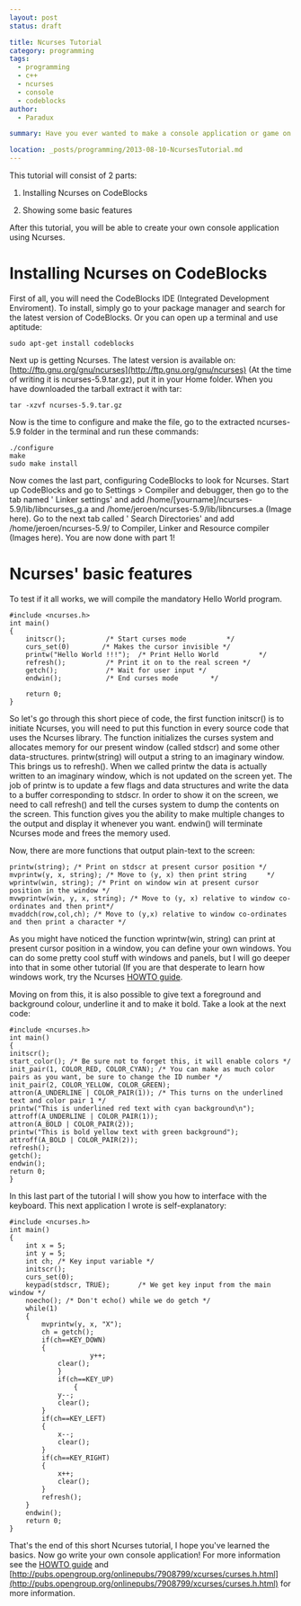 ```yaml
---
layout: post
status: draft

title: Ncurses Tutorial
category: programming
tags: 
  - programming
  - c++
  - ncurses
  - console
  - codeblocks
author: 
  - Paradux

summary: Have you ever wanted to make a console application or game on C++? Well, Ncurses is the solution! This short tutorial will teach you how to setup this library on CodeBlocks and will teach you some basic features.

location: _posts/programming/2013-08-10-NcursesTutorial.md
---
```


This tutorial will consist of 2 parts:

1) Installing Ncurses on CodeBlocks

2) Showing some basic features

After this tutorial, you will be able to create your own console application using Ncurses.

<!--more-->

# Installing Ncurses on CodeBlocks

First of all, you will need the CodeBlocks IDE (Integrated Development Enviroment). To install, simply go to your package manager and search for the latest version of CodeBlocks. Or you can open up a terminal and use aptitude:

    sudo apt-get install codeblocks

Next up is getting Ncurses. The latest version is available on: [http://ftp.gnu.org/gnu/ncurses](http://ftp.gnu.org/gnu/ncurses) (At the time of writing it is ncurses-5.9.tar.gz), put it in your Home folder.
When you have downloaded the tarball extract it with tar:

    tar -xzvf ncurses-5.9.tar.gz

Now is the time to configure and make the file, go to the extracted ncurses-5.9 folder in the terminal and run these commands:

    ./configure
    make
    sudo make install

Now comes the last part, configuring CodeBlocks to look for Ncurses. Start up CodeBlocks and go to Settings > Compiler and debugger, then go to the tab named ' Linker settings' and add /home/[yourname]/ncurses-5.9/lib/libncurses_g.a and /home/jeroen/ncurses-5.9/lib/libncurses.a (Image here). Go to the next tab called ' Search Directories' and add /home/jeroen/ncurses-5.9/ to Compiler, Linker and Resource compiler (Images here). You are now done with part 1!

# Ncurses' basic features

To test if it all works, we will compile the mandatory Hello World program.

    #include <ncurses.h>
    int main()
    {	
    	initscr();			/* Start curses mode 		  */
    	curs_set(0)        /* Makes the cursor invisible */
		printw("Hello World !!!");	/* Print Hello World		  */
    	refresh();			/* Print it on to the real screen */
    	getch();			/* Wait for user input */
    	endwin();			/* End curses mode		  */
    
    	return 0;
    }

So let's go through this short piece of code, the first function initscr() is to initiate Ncurses, you will need to put this function in every source code that uses the Ncurses library. The function initializes the curses system and allocates memory for our present window (called stdscr) and some other data-structures. printw(string) will output a string to an imaginary window. This brings us to refresh(). When we called printw the data is actually written to an imaginary window, which is not updated on the screen yet. The job of printw is to update a few flags and data structures and write the data to a buffer corresponding to stdscr. In order to show it on the screen, we need to call refresh() and tell the curses system to dump the contents on the screen. This function gives you the ability to make multiple changes to the output and display it whenever you want. endwin() will terminate Ncurses mode and frees the memory used.

Now, there are more functions that output plain-text to the screen: 

    printw(string); /* Print on stdscr at present cursor position */
    mvprintw(y, x, string); /* Move to (y, x) then print string     */
    wprintw(win, string); /* Print on window win at present cursor position in the window */			   
    mvwprintw(win, y, x, string); /* Move to (y, x) relative to window co-ordinates and then print*/
    mvaddch(row,col,ch); /* Move to (y,x) relative to window co-ordinates and then print a character */

As you might have noticed the function wprintw(win, string) can print at present cursor position in a window, you can define your own windows. You can do some pretty cool stuff with windows and panels, but I will go deeper into that in some other tutorial (If you are that desperate to learn how windows work, try the Ncurses [HOWTO guide](http://tldp.org/HOWTO/NCURSES-Programming-HOWTO/windows.html).

Moving on from this, it is also possible to give text a foreground and background colour, underline it and to make it bold. Take a look at the next code:

    #include <ncurses.h>
    int main()
    {	
    initscr();
    start_color(); /* Be sure not to forget this, it will enable colors */
    init_pair(1, COLOR_RED, COLOR_CYAN); /* You can make as much color pairs as you want, be sure to change the ID number */
    init_pair(2, COLOR_YELLOW, COLOR_GREEN);
    attron(A_UNDERLINE | COLOR_PAIR(1)); /* This turns on the underlined text and color pair 1 */
    printw("This is underlined red text with cyan background\n");
    attroff(A_UNDERLINE | COLOR_PAIR(1));
    attron(A_BOLD | COLOR_PAIR(2));
    printw("This is bold yellow text with green background");
    attroff(A_BOLD | COLOR_PAIR(2));
    refresh();			
    getch();			
    endwin();			
    return 0;
    }
    
In this last part of the tutorial I will show you how to interface with the keyboard. This next application I wrote is self-explanatory:

    #include <ncurses.h>
    int main()
    {
        int x = 5;
        int y = 5;
        int ch; /* Key input variable */
        initscr();
        curs_set(0);
        keypad(stdscr, TRUE);		/* We get key input	from the main window */
        noecho(); /* Don't echo() while we do getch */
        while(1)
        {
            mvprintw(y, x, "X");
            ch = getch();
            if(ch==KEY_DOWN)
            {
                        y++;
                clear();
                }
                if(ch==KEY_UP)
                    {
                y--;
                clear();
            }
            if(ch==KEY_LEFT)
            {
                x--;
                clear();
            }
            if(ch==KEY_RIGHT)
            {
                x++;
                clear();
            }
            refresh();
        }
        endwin();			
        return 0;
    }	

That's the end of this short Ncurses tutorial, I hope you've learned the basics. Now go write your own console application! For more information see the [HOWTO guide](http://www.tldp.org/HOWTO/NCURSES-Programming-HOWTO/index.html) and [http://pubs.opengroup.org/onlinepubs/7908799/xcurses/curses.h.html](http://pubs.opengroup.org/onlinepubs/7908799/xcurses/curses.h.html) for more information.
